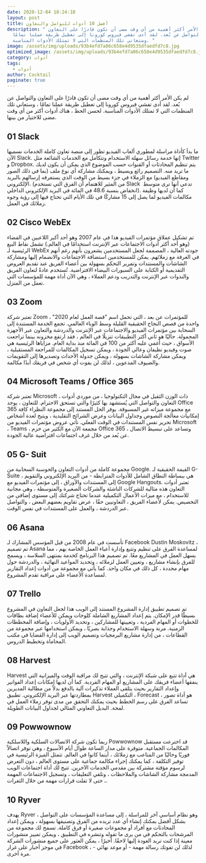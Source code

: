 ```yaml
---
date: 2020-12-04 18:24:18
layout: post
title: أفضل 10 أدوات للتواصل والتعاون
description: " لم يكن الأمر أكثر أهمية من أي وقت مضى أن تكون قادرًا على التعاون
  والتواصل عن بُعد. لقد أدى تفشي فيروس كورونا إلى تعطيل طريقة عملنا تمامًا ،
  وستعاني تلك المنظمات التي لا تمتلك الأدوات المناسبة. "
image: /assets/img/uploads/93b4efd7a06c658e4d9535dfaedfd7c8.jpg
optimized_image: /assets/img/uploads/93b4efd7a06c658e4d9535dfaedfd7c8.jpg
category: أدوات
tags:
  - أدوات
author: Cocktail
paginate: true
---
```

لم يكن الأمر أكثر أهمية من أي وقت مضى أن تكون قادرًا على التعاون والتواصل عن بُعد. لقد أدى تفشي فيروس كورونا إلى تعطيل طريقة عملنا تمامًا ، وستعاني تلك المنظمات التي لا تمتلك الأدوات المناسبة. لحسن الحظ ، هناك أدوات أكثر من أي وقت مضى للاختيار من بينها.

## 01 Slack

ما بدأ كأداة مراسلة لمطوري ألعاب الفيديو تطور إلى منصة تعاون كاملة الخدمات نسميها الآن Slack. إنها خدمة رسائل سهلة الاستخدام وتتكامل مع الخدمات الشائعة مثل Twitter و Dropbox. يتم تنظيم المحادثات أو القنوات حسب الموضوع الذي يمكن أن يكون لديك ما تريد منه. التصميم رائع وبسيط ، ويمكنك مشاركة أي نوع ملف (بما في ذلك الصور ومقاطع الفيديو) مع الزملاء في جزء بسيط من الوقت الذي يستغرقه إرسالهم بالبريد الإلكتروني. (من المثير للاهتمام أن الفرق التي تستخدم Slack تدعي أنها ترى متوسط ​​انخفاض بنسبة 48.6 في المائة في البريد الإلكتروني الداخلي). كما أن لديها وظيفة مكالمات الفيديو لما يصل إلى 15 مشاركًا في تلك الأيام التي تحتاج فيها إلى رؤية وجوه زملائك في العمل.

## 02 Cisco WebEx

تم تشكيل عملاق مؤتمرات الفيديو هذا في عام 2007 وهو أحد أكبر اللاعبين في الفضاء (وهو أحد أكثر أدوات الاجتماعات عبر الإنترنت استخدامًا في العالم.) تشمل نقاط البيع الرئيسية لـ WebEx جودته العالية ، المصممة لجعل المستخدمين يشعرون بأنهم رغم أنهم في الغرفة مع زملائهم. يمكن للمستخدمين استضافة الاجتماعات والانضمام إليها ومشاركة الشاشات والمستندات وتمرير التحكم بسهولة بين أعضاء الفريق عند تقديم العروض التقديمية أو الكتابة على السبورات البيضاء الافتراضية. تُستخدم عادةً لتعاون الفريق والندوات عبر الإنترنت والتدريب ودعم العملاء ، وهي الآن أداة مهمة للمؤسسات التي تعمل من المنزل.

## 03 Zoom 

تعتبر شركة Zoom للمؤتمرات عن بعد ، التي تحمل اسم "قصة العمل لعام 2020" ، واحدة من قصص النجاح الحقيقية القليلة وسط الوباء العالمي. تجمع الخدمة المستندة إلى السحابة بين مؤتمرات الفيديو والاجتماعات عبر الإنترنت والدردشة والتعاون عبر الأجهزة المحمولة. حاليًا هو ثاني أكثر التطبيقات تنزيلًا في العالم ، فقد ارتفع مخزونه بينما تراجعت الأسواق ، حيث أغمي عليه أكثر من 100 في المائة منذ بداية العام. مزاياها الرئيسية هي صوت وفيديو نظيفان وعالي الجودة ، ويمكن تسجيل المكالمات للمراجعة المستقبلية ، ويمكن مشاركة الشاشات بسهولة ، ويمكن جدولة الأحداث وتصديرها إلى التقويمات والضيوف المدعوين ، لذلك لن يفوت أي شخص في فريقك أبدًا مكالمة.

## 04 Microsoft Teams / Office 365

تعتبر شركة Microsoft ، ذات الوزن الثقيل في مجال التكنولوجيا ، من موردي أدوات التعاون والتواصل التي يُستشهد بها كثيرًا والتي تستحق الاحترام. للتعاون ، يوجد Office 365 مع مجموعة ميزاته غير المسبوقة. يوفر الحل المستند إلى مجموعة النظراء كافة إمكانيات معالجة النصوص وجداول البيانات وعرض الشرائح التقليدية ، ويتيح لعدة أشخاص تحرير نفس المستندات في الوقت الفعلي. تأتي عروض مؤتمرات الفيديو من Microsoft ، Teams ، مجمعة الآن مع الكثير من حزم Office 365 ، وتساعد على تبسيط الاتصال عن بُعد من خلال غرف اجتماعات افتراضية عالية الجودة.

## 05 G- Suit

مجموعة كاملة من أدوات التعاون والحوسبة السحابية من Google. القيمة الحقيقية لـ G-Suite هي ببساطة النطاق الشامل للأدوات المترابطة - من البريد الإلكتروني والتقويم ، إلى المستندات والأوراق ، إلى مؤتمرات الفيديو مع Google Hangouts. تعتبر أدوات التعاون هذه مثالية للشركات الناشئة والشركات الصغيرة والمتوسطة ، وهي مجانية للاستخدام ، مع ميزات الأعمال التكميلية عندما تحتاج شركتك إلى مستوى إضافي من التخصيص. يمكن لأعضاء الفريق ، التعاونيين حقًا ، عرض تقاويم بعضهم البعض ، والتواصل عبر الدردشة ، والعمل على المستندات في نفس الوقت.

## 06 Asana

تأسست في عام 2008 من قبل المؤسس المشارك لـ Facebook Dustin Moskovitz ، تم تصميم Asana لمساعدة الفرق على تنظيم وتتبع وإدارة أعباء العمل الخاصة بهم ، مما يسهل العمل في المشاريع معًا. تم تصميم هذا البرنامج كخدمة بمنتهى السلاسة ، ويسمح للفرق بإنشاء مشاريع ، وتعيين العمل لزملائه ، وتحديد المواعيد النهائية ، والدردشة حول مهام محددة ، كل ذلك في مكان واحد. كما يأتي مع مجموعة من أدوات إعداد التقارير لمساعدة الأعضاء على مراقبة تقدم المشروع.

## 07 Trello

تم تصميم تطبيق إدارة المشروع المستند إلى الويب هذا لجعل التعاون في المشروع بسيطًا قدر الإمكان. يتم إعداد المشاريع الشاملة كلوحات ويمكن للأعضاء إضافة بطاقات للخطوات أو المهام الفردية ، وتعيينها للمشاركين ، وتحديد الأولويات ، وإضافة المخططات الزمنية. مرنة وسهلة الاستخدام وجذابة بصريًا ، ويمكن استخدامها عبر مجموعة من القطاعات ، من إدارة مشاريع البرمجيات وتصميم الويب إلى إدارة القضايا في مكتب المحاماة وتخطيط الدروس.

## 08 Harvest 

Harvest هي أداة تتبع على شبكة الإنترنت ، والتي تتيح لك مراقبة الوقت والميزانية التي ينفقها أعضاء فريقك على المشاريع أو المهام الفردية. كما أن لديها إمكانات إعداد الفواتير وإعداد التقارير بحيث يتلقى العملاء تذكيرات آلية بالدفع بدلاً من مطالبة المديرين بمطاردتها عبر البريد الإلكتروني. تطبيق Harvest التكميلي ، Forecast ، هو أداة تصور تساعد الفرق على رسم الخطط بحيث يمكنك التحقق من مدى توفر زملاء العمل في لمحة. البديل التعاوني المثالي لجداول البيانات الطويلة.

## 09 Powwownow

ربما تكون شركة الاتصالات السلكية واللاسلكية Powwownow قد اخترعت مستقبل المكالمات الجماعية. متوفرة على مدار الساعة طوال أيام الأسبوع ، وهي توفر اتصالاً فوريًا وخاليًا من المتاعب مع زملائك ، أينما كانوا في العالم. تتمثل الميزة الرئيسية في توفير التكلفة ، كما يمكنك إجراء مكالمة جماعية على مستوى العالم ، دون التعرض لرسوم مؤقتة مشتركة بين مقدمي الخدمات الآخرين. تتيح لك أداة اجتماعات الويب المدمجة مشاركة الشاشات والملاحظات ، وتلقي التعليقات ، وتسجيل الاجتماعات المهمة ، حتى لا تفلت قرارات مهمة من خلال الثغرات.

## 10 Ryver

يهدف Ryver ، وهو نظام أساسي آخر للمراسلة ، إلى مساعدة المؤسسات على التواصل بشكل أفضل يمكنك إنشاء أي عدد تريده من الفرق وتصنيفها بسهولة ، ويمكن إعداد المحادثات مع أفراد أو مجموعات صغيرة أو فرق كاملة. تسمح لك مجموعة من المرشحات بالتحكم في من يرى ما تقوله وتنشره في التطبيق ، ويمكن تمييز منشورات معينة إذا كنت تريد العودة إليها لاحقًا. أخيرًا ، يمكن العثور على جميع منشورات الشركة في موجز أخبار على غرار Facebook ، لذلك لن تفوتك رسالة مهمة - أو موعد نهائي - مرة أخرى.